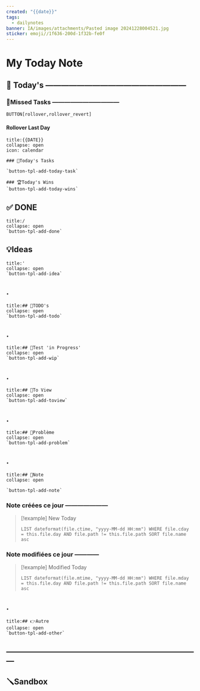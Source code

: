 ```yaml
---
created: "{{date}}"
tags:
  - dailynotes
banner: IA/images/attachments/Pasted image 20241228004521.jpg
sticker: emoji//1f636-200d-1f32b-fe0f
---
```

# My Today Note

## 📅 Today's ——————————————————

### 🥷Missed Tasks ———————————

`BUTTON[rollover,rollover_revert]`
#### Rollover Last Day

`````ad-cite
title:{{DATE}}
collapse: open
icon: calendar

### 🚀Today's Tasks 

`button-tpl-add-today-task` 

### 🏆Today's Wins
`button-tpl-add-today-wins` 
`````
## ✅ DONE 
`````ad-done
title:/
collapse: open
`button-tpl-add-done` 

`````
## 💡Ideas
`````ad-attention
title:'
collapse: open
`button-tpl-add-idea` 

`````
## .
`````ad-todo
title:## 📎TODO's
collapse: open
`button-tpl-add-todo` 

`````
## .
`````ad-warning
title:## 🧪Test 'in Progress'
collapse: open
`button-tpl-add-wip` 

`````
## .
`````ad-hint
title:## 👀To View
collapse: open
`button-tpl-add-toview` 

`````
## .
`````ad-bug
title:## 🚨Problème
collapse: open
`button-tpl-add-problem` 

`````
## .
`````ad-note
title:## 📝Note
collapse: open

`button-tpl-add-note` 

`````
### Note créées ce jour ———————
> [!example] New Today
> ```dataview
> LIST dateformat(file.ctime, "yyyy-MM-dd HH:mm") WHERE file.cday = this.file.day AND file.path != this.file.path SORT file.name asc
> ```
> 
### Note modifiées ce jour ————
> [!example] Modified Today
> ```dataview 
> LIST dateformat(file.mtime, "yyyy-MM-dd HH:mm") WHERE file.mday = this.file.day AND file.path != this.file.path SORT file.name asc
> ```
> 
## .
`````ad-tip
title:## 👉Autre
collapse: open
`button-tpl-add-other` 

`````

## —————————————————————————
## 🪛Sandbox 

